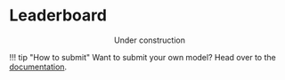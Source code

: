 # Leaderboard

<center>

Under construction

<!-- Once you've added the results to the submission repository,
     bring back the table here -->
<!-- include-markdown "leaderboard_table.md" -->

</center>

!!! tip "How to submit"
    Want to submit your own model? Head over to the [documentation](docs/index.md).